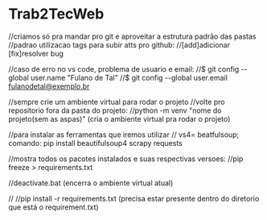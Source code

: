 # Trab2TecWeb

//criamos só pra mandar pro git e aproveitar a estrutura padrão das pastas
//padrao utilizacao tags para subir atts pro github:
//[add]adicionar [fix]resolver bug 

//caso de erro no vs code, problema de usuario e email:
//$ git config --global user.name "Fulano de Tal"
//$ git config --global user.email fulanodetal@exemplo.br

//sempre crie um ambiente virtual para rodar o projeto
//volte pro repositorio fora da pasta do projeto:
//python -m venv "nome do projeto(sem as aspas)" (cria o ambiente virtual pra rodar o projeto)

//para instalar as ferramentas que iremos utilizar
// vs4= beatfulsoup; comando: pip install beautifulsoup4 scrapy requests

//mostra todos os pacotes instalados e suas respectivas versoes:
//pip freeze > requirements.txt

//deactivate.bat (encerra o ambiente virtual atual)

//
//pip install -r requirements.txt (precisa estar presente dentro do diretorio que está o requirement.txt)